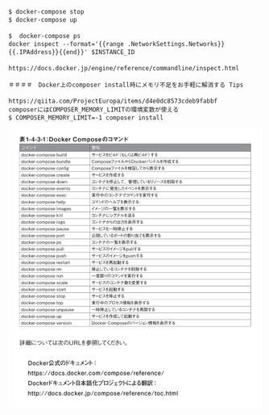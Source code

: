 
```
$ docker-compose stop
$ docker-compose up

$  docker-compose ps
docker inspect --format='{{range .NetworkSettings.Networks}}{{.IPAddress}}{{end}}' $INSTANCE_ID

https://docs.docker.jp/engine/reference/commandline/inspect.html

＃＃＃＃　Docker上のcomposer install時にメモリ不足をお手軽に解消する Tips

https://qiita.com/ProjectEuropa/items/d4e0dc8573cdeb9fabbf
composerにはCOMPOSER_MEMORY_LIMITの環境変数が使える
$ COMPOSER_MEMORY_LIMIT=-1 composer install

```

![img](https://github.com/hiro-9999/blog/blob/master/.aws/DevOps/docker/%E3%82%B9%E3%82%AF%E3%83%AA%E3%83%BC%E3%83%B3%E3%82%B7%E3%83%A7%E3%83%83%E3%83%88%202022-10-07%2015.38.15.png)
